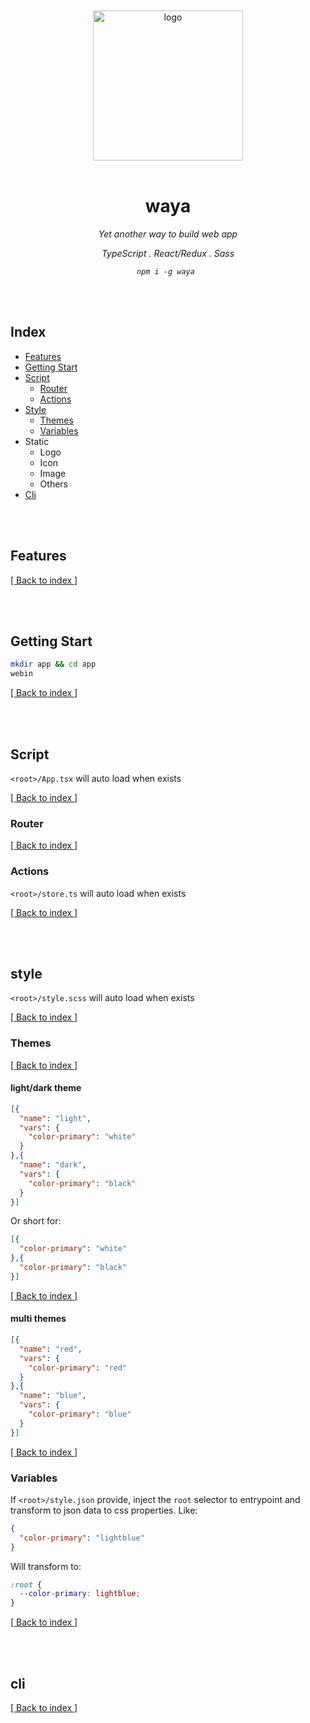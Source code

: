 <br/>

<div align=center>

<br />
<img src="https://user-images.githubusercontent.com/5752902/64310762-0840ed80-cfd4-11e9-88ac-67e6b4d7f9aa.png" alt="logo" title="logo" width="240" />
<br />
<br />

# waya

_Yet another way to build web app_

_TypeScript . React/Redux . Sass_

_`npm i -g waya `_

</div>

<br />
<br />

## Index

- [Features](#Features)
- [Getting Start](#Getting_Start)
- [Script](#Script)
  - [Router](#Router)
  - [Actions](#Actions)
- [Style](#Style)
  - [Themes](#Themes)
  - [Variables](#Variables)
- Static
  - Logo
  - Icon
  - Image
  - Others
- [Cli](#Cli)

<br />
<br />


## Features

[[ Back to index ]](#Index)

<br />
<br />

## Getting Start

```sh
mkdir app && cd app
webin
```

[[ Back to index ]](#Index)

<br />
<br />

## Script

`<root>/App.tsx` will auto load when exists

[[ Back to index ]](#Index)

### Router

[[ Back to index ]](#Index)

### Actions

`<root>/store.ts` will auto load when exists

[[ Back to index ]](#Index)

<br />
<br />

## style

`<root>/style.scss` will auto load when exists

[[ Back to index ]](#Index)

### Themes

[[ Back to index ]](#Index)

#### light/dark theme

```json style.json
[{
  "name": "light",
  "vars": {
    "color-primary": "white"
  }
},{
  "name": "dark",
  "vars": {
    "color-primary": "black"
  }
}]
```

Or short for:

```json style.json
[{
  "color-primary": "white"
},{
  "color-primary": "black"
}]
```

[[ Back to index ]](#Index)

#### multi themes

```json style.json
[{
  "name": "red",
  "vars": {
    "color-primary": "red"
  }
},{
  "name": "blue",
  "vars": {
    "color-primary": "blue"
  }
}]
```

[[ Back to index ]](#Index)

### Variables

If `<root>/style.json` provide, inject the `root` selector to entrypoint and transform to json data to css properties. Like:

```json style.json
{
  "color-primary": "lightblue"
}
```

Will transform to:

```css
:root {
  --color-primary: lightblue;
}
```
[[ Back to index ]](#Index)

<br />
<br />

## cli

[[ Back to index ]](#Index)